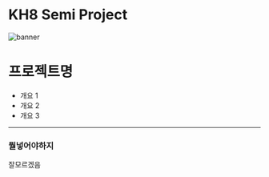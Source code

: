 # KH8 Semi Project
![banner](https://via.placeholder.com/500)

# 프로젝트명
* 개요 1
* 개요 2
* 개요 3

---
### 뭘넣어야하지
잘모르겠음
